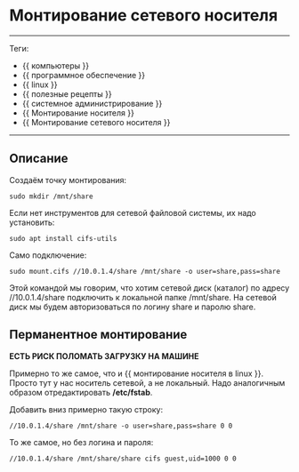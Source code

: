 # Монтирование сетевого носителя



---

Теги:

- {{ компьютеры }}
- {{ программное обеспечение }}
- {{ linux }}
- {{ полезные рецепты }}
- {{ системное администрирование }}
- {{ Монтирование носителя }}
- {{ Монтирование сетевого носителя }}

---

## Описание

Создаём точку монтирования:

```shell
sudo mkdir /mnt/share
```

Если нет инструментов для сетевой файловой системы, их надо установить:

```shell
sudo apt install cifs-utils
```

Само подключение:

```shell
sudo mount.cifs //10.0.1.4/share /mnt/share -o user=share,pass=share
```

Этой командой мы говорим, что хотим сетевой диск (каталог) по адресу
//10.0.1.4/share подключить к локальной папке /mnt/share. На сетевой диск мы
будем авторизоваться по логину share и паролю share.

## Перманентное монтирование

**ЕСТЬ РИСК ПОЛОМАТЬ ЗАГРУЗКУ НА МАШИНЕ**

Примерно то же самое, что и {{ монтирование носителя в linux }}. Просто тут у
нас носитель сетевой, а не локальный. Надо аналогичным образом
отредактировать **/etc/fstab**.

Добавить вниз примерно такую строку:

```shell
//10.0.1.4/share /mnt/share -o user=share,pass=share 0 0
```

То же самое, но без логина и пароля:

```shell
//10.0.1.4/share /mnt/share/share cifs guest,uid=1000 0 0
```
